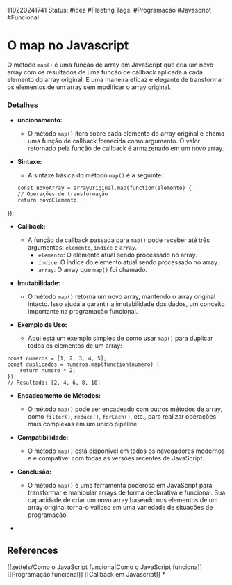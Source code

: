 110220241741
Status: #idea #Fleeting 
Tags: #Programação #Javascript #Funcional 
# O map no Javascript
O método `map()` é uma função de array em JavaScript que cria um novo array com os resultados de uma função de callback aplicada a cada elemento do array original. É uma maneira eficaz e elegante de transformar os elementos de um array sem modificar o array original.

### Detalhes 

- **uncionamento:**
    
    - O método `map()` itera sobre cada elemento do array original e chama uma função de callback fornecida como argumento. O valor retornado pela função de callback é armazenado em um novo array.
- **Sintaxe:**
    
    - A sintaxe básica do método `map()` é a seguinte:

	```
	const novoArray = arrayOriginal.map(function(elemento) {
    // Operações de transformação
    return novoElemento;
});
- **Callback:**
    
    - A função de callback passada para `map()` pode receber até três argumentos: `elemento`, `índice` e `array`.
        - `elemento`: O elemento atual sendo processado no array.
        - `índice`: O índice do elemento atual sendo processado no array.
        - `array`: O array que `map()` foi chamado.
- **Imutabilidade:**
    
    - O método `map()` retorna um novo array, mantendo o array original intacto. Isso ajuda a garantir a imutabilidade dos dados, um conceito importante na programação funcional.
- **Exemplo de Uso:**
    
    - Aqui está um exemplo simples de como usar `map()` para duplicar todos os elementos de um array:

```
const numeros = [1, 2, 3, 4, 5];
const duplicados = numeros.map(function(numero) {
    return numero * 2;
});
// Resultado: [2, 4, 6, 8, 10]

```
- **Encadeamento de Métodos:**
    
    - O método `map()` pode ser encadeado com outros métodos de array, como `filter()`, `reduce()`, `forEach()`, etc., para realizar operações mais complexas em um único pipeline.
- **Compatibilidade:**
    
    - O método `map()` está disponível em todos os navegadores modernos e é compatível com todas as versões recentes de JavaScript.
- **Conclusão:**
    
    - O método `map()` é uma ferramenta poderosa em JavaScript para transformar e manipular arrays de forma declarativa e funcional. Sua capacidade de criar um novo array baseado nos elementos de um array original torna-o valioso em uma variedade de situações de programação.
*
## References
[[zettels/Como o JavaScript funciona|Como o JavaScript funciona]]
[[Programação funcional]]
[[Callback em Javascript]]
*

